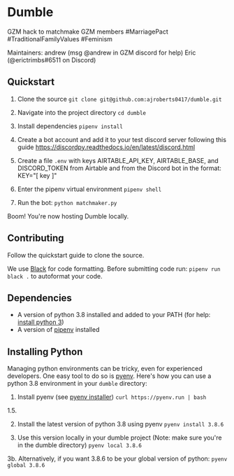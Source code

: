 # Dumble

GZM hack to matchmake GZM members #MarriagePact #TraditionalFamilyValues #Feminism

Maintainers: 
andrew (msg @andrew in GZM discord for help)
Eric (@erictrimbs#6511 on Discord)


## Quickstart
1. Clone the source
`git clone git@github.com:ajroberts0417/dumble.git`

2. Navigate into the project directory
`cd dumble`

3. Install dependencies
`pipenv install`

4. Create a bot account and add it to your test discord server following this guide https://discordpy.readthedocs.io/en/latest/discord.html

5. Create a file `.env` with keys AIRTABLE_API_KEY, AIRTABLE_BASE, and DISCORD_TOKEN from Airtable and from the Discord bot in the format: KEY="[ key ]"

6. Enter the pipenv virtual environment
`pipenv shell`

7. Run the bot:
`python matchmaker.py`

Boom! You're now hosting Dumble locally.

## Contributing
Follow the quickstart guide to clone the source.

We use [Black](https://pypi.org/project/black/#:~:text=Black%20is%20the%20uncompromising%20Python,energy%20for%20more%20important%20matters.) for code formatting.
Before submitting code run: `pipenv run black .` to autoformat your code.

## Dependencies
- A version of python 3.8 installed and added to your PATH (for help: [install python 3](https://www.codecademy.com/articles/install-python3))
- A version of [pipenv](https://pypi.org/project/pipenv/) installed

## Installing Python
Managing python environments can be tricky, even for experienced developers. One easy tool to do so is [pyenv](https://github.com/pyenv/pyenv).
Here's how you can use a python 3.8 environment in your `dumble` directory:

1. Install pyenv (see [pyenv installer](https://github.com/pyenv/pyenv-installer))
`curl https://pyenv.run | bash` 

1.5.

2. Install the latest version of python 3.8 using pyenv
`pyenv install 3.8.6`

3. Use this version locally in your dumble project
(Note: make sure you're in the dumble directory)
`pyenv local 3.8.6`

3b. Alternatively, if you want 3.8.6 to be your global version of python:
`pyenv global 3.8.6`
